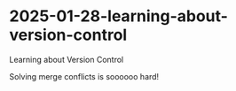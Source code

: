 # 2025-01-28-learning-about-version-control
Learning about Version Control

Solving merge conflicts is soooooo hard!